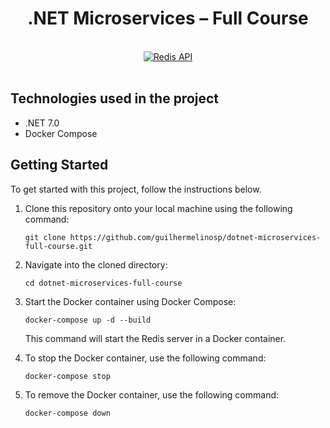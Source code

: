 # <div align="center"> .NET Microservices – Full Course </div>

</br>

<div align="center">
  <a href="https://www.youtube.com/watch?v=DgVjEo3OGBI" target="">
    <img src="https://i.ytimg.com/vi/DgVjEo3OGBI/hqdefault.jpg?sqp=-oaymwEcCNACELwBSFXyq4qpAw4IARUAAIhCGAFwAcABBg==&rs=AOn4CLB0Kz5QIhDl_zsDjWROgUDZQHf7NQ" alt="Redis API">
  </a>
</div>

</br>

## Technologies used in the project

- .NET 7.0
- Docker Compose

## Getting Started

To get started with this project, follow the instructions below.

1. Clone this repository onto your local machine using the following command:

   ```shell
   git clone https://github.com/guilhermelinosp/dotnet-microservices-full-course.git
   ```

2. Navigate into the cloned directory:

   ```shell
   cd dotnet-microservices-full-course
   ```

3. Start the Docker container using Docker Compose:

   ```shell
   docker-compose up -d --build
   ```

   This command will start the Redis server in a Docker container.

4. To stop the Docker container, use the following command:

   ```shell
   docker-compose stop
   ```

5. To remove the Docker container, use the following command:

   ```shell
   docker-compose down
   ```

